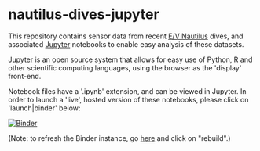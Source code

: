 # nautilus-dives-jupyter

This repository contains sensor data from recent [E/V Nautilus](http://nautiluslive.org) dives, and associated [Jupyter](http://jupyter.org) notebooks to enable easy analysis of these datasets.

[Jupyter](http://jupyter.org) is an open source system that allows for easy use of Python, R and other scientific computing languages, using the browser as the 'display' front-end.   

Notebook files have a '.ipynb' extension, and can be viewed in Jupyter.  In order to launch a 'live', hosted version of these notebooks, please click on 'launch|binder' below:

[![Binder](http://mybinder.org/badge.svg)](http://mybinder.org:/repo/dwblair/nautilus-dives-jupyter)


(Note: to refresh the Binder instance, go [here](http://mybinder.org/status/dwblair/nautilus-dives-jupyter) and click on "rebuild".)
